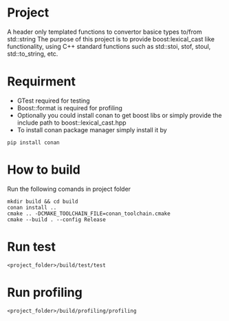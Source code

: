 # Project
A header only templated functions to convertor basice types to/from std::string
The purpose of this project is to provide boost:lexical_cast like functionality, using C++ standard functions such as std::stoi, stof, stoul, std::to_string, etc.

# Requirment
* GTest required for testing
* Boost::format is required for profiling
* Optionally you could install conan to get boost libs or simply provide the include path to boost::lexical_cast.hpp
* To install conan package manager simply install it by
```
pip install conan
```

# How to build
Run the following comands in project folder
```
mkdir build && cd build
conan install ..
cmake .. -DCMAKE_TOOLCHAIN_FILE=conan_toolchain.cmake
cmake --build . --config Release 
```

# Run test
```
<project_folder>/build/test/test
```

# Run profiling
```
<project_folder>/build/profiling/profiling
```
